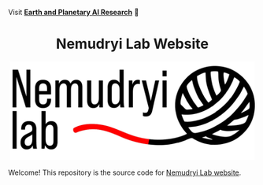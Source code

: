 Visit **[Earth and Planetary AI Research](https://AI4EPlab.github.io)** 🚀

<h1 align="center">Nemudryi Lab Website</h1>
<p align="center">
<img height="200" src="images/nemudryi_lab_logo.png" alt="Nemudryi Lab">
</p>

Welcome! This repository is the source code for [Nemudryi Lab website](https://nemudryi-lab.com).
